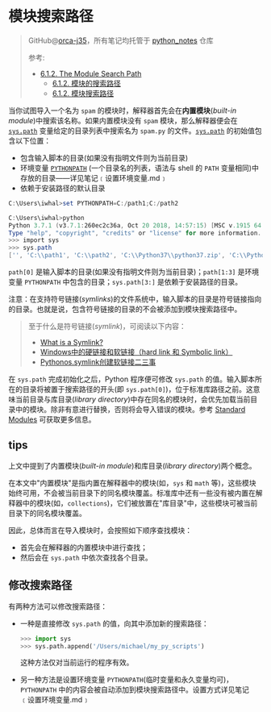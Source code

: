 # 模块搜索路径
> GitHub@[orca-j35](https://github.com/orca-j35)，所有笔记均托管于 [python_notes](https://github.com/orca-j35/python_notes) 仓库
>
> 参考:
>
> - [6.1.2. The Module Search Path](https://docs.python.org/3.7/tutorial/modules.html#the-module-search-path)
>   - [6.1.2. 模块的搜索路径](http://www.pythondoc.com/pythontutorial3/modules.html#tut-searchpath)
>   - [6.1.2. 模块搜索路径](https://learnku.com/docs/tutorial/3.7.0/modules/3508#53a764)



当你试图导入一个名为 `spam` 的模块时，解释器首先会在**内置模块**(*built-in* *module*)中搜索该名称。如果内置模块没有 `spam` 模块，那么解释器便会在 [`sys.path`](https://docs.python.org/3.7/library/sys.html#sys.path) 变量给定的目录列表中搜索名为 `spam.py` 的文件。[`sys.path`](https://docs.python.org/3.7/library/sys.html#sys.path) 的初始值包含以下位置：

- 包含输入脚本的目录(如果没有指明文件则为当前目录)
- 环境变量  [`PYTHONPATH`](https://docs.python.org/3.7/using/cmdline.html#envvar-PYTHONPATH) (一个目录名的列表，语法与 shell 的 `PATH` 变量相同)中存放的目录——详见笔记﹝设置环境变量.md﹞
- 依赖于安装路径的默认目录

```powershell
C:\Users\iwhal>set PYTHONPATH=C:/path1;C:/path2

C:\Users\iwhal>python
Python 3.7.1 (v3.7.1:260ec2c36a, Oct 20 2018, 14:57:15) [MSC v.1915 64 bit (AMD64)] on win32
Type "help", "copyright", "credits" or "license" for more information.
>>> import sys
>>> sys.path
['', 'C:\\path1', 'C:\\path2', 'C:\\Python37\\python37.zip', 'C:\\Python37\\DLLs', 'C:\\Python37\\lib', 'C:\\Python37', 'C:\\Users\\iwhal\\AppData\\Roaming\\Python\\Python37\\site-packages', 'C:\\Python37\\lib\\site-packages']
```

`path[0]` 是输入脚本的目录(如果没有指明文件则为当前目录)；`path[1:3]` 是环境变量 `PYTHONPATH` 中包含的目录；`sys.path[3:]` 是依赖于安装路径的目录。

注意：在支持符号链接(*symlinks*)的文件系统中，输入脚本的目录是符号链接指向的目录。也就是说，包含符号链接的目录的不会被添加到模块搜索路径中。

> 至于什么是符号链接(*symlink*)，可阅读以下内容：
>
> - [What is a Symlink?](https://devdojo.com/tutorials/what-is-a-symlink)
> - [Windows中的硬链接和软链接（hard link 和 Symbolic link）](https://www.cnblogs.com/Naylor/p/7597869.html)
> - [Pythonos.symlink创建软链接二三事](https://www.jianshu.com/p/d892eb20de6d)

在 `sys.path` 完成初始化之后，Python 程序便可修改 `sys.path` 的值。输入脚本所在的目录将被置于搜索路径的开头(即 `sys.path[0]`)，位于标准库路径之前。这意味当前目录与库目录(*library* *directory*)中存在同名的模块时，会优先加载当前目录中的模块。除非有意进行替换，否则将会导入错误的模块。参考 [Standard Modules](https://docs.python.org/3.7/tutorial/modules.html#tut-standardmodules) 可获取更多信息。

## tips

上文中提到了内置模块(*built-in* *module*)和库目录(*library* *directory*)两个概念。

在本文中"内置模块"是指内置在解释器中的模块(如，`sys` 和 `math` 等)，这些模块始终可用，不会被当前目录下的同名模块覆盖。标准库中还有一些没有被内置在解释器中的模块(如，`collections`)，它们被放置在"库目录"中，这些模块可被当前目录下的同名模块覆盖。

因此，总体而言在导入模块时，会按照如下顺序查找模块：

- 首先会在解释器的内置模块中进行查找；
- 然后会在 `sys.path`  中依次查找各个目录。

## 修改搜索路径

有两种方法可以修改搜索路径：

- 一种是直接修改 `sys.path` 的值，向其中添加新的搜索路径：

  ```python
  >>> import sys
  >>> sys.path.append('/Users/michael/my_py_scripts')
  ```

  这种方法仅对当前运行的程序有效。

- 另一种方法是设置环境变量 `PYTHONPATH`(临时变量和永久变量均可)， `PYTHONPATH` 中的内容会被自动添加到模块搜索路径中。设置方式详见笔记﹝设置环境变量.md﹞